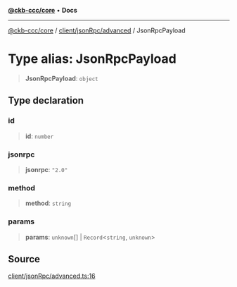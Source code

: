 [**@ckb-ccc/core**](README.md) • **Docs**

***

[@ckb-ccc/core](README.md) / [client/jsonRpc/advanced](client.jsonRpc.advanced.md) / JsonRpcPayload

# Type alias: JsonRpcPayload

> **JsonRpcPayload**: `object`

## Type declaration

### id

> **id**: `number`

### jsonrpc

> **jsonrpc**: `"2.0"`

### method

> **method**: `string`

### params

> **params**: `unknown`[] \| `Record`\<`string`, `unknown`\>

## Source

[client/jsonRpc/advanced.ts:16](https://github.com/SpectreMercury/ccc/blob/1b34760fdeb60ebebc0a7e641c12ef11dff1e7d0/packages/core/src/client/jsonRpc/advanced.ts#L16)
